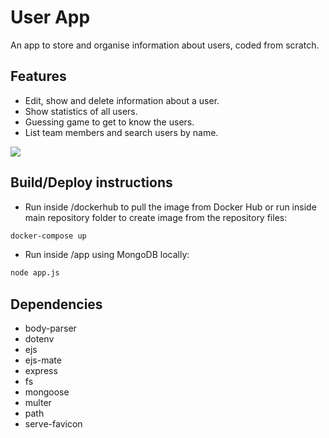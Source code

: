 # User App
An app to store and organise information about users, coded from scratch.

## Features
- Edit, show and delete information about a user.
- Show statistics of all users.
- Guessing game to get to know the users.
- List team members and search users by name.

[![](https://user-images.githubusercontent.com/100805638/263542752-619b1571-42e0-4494-96a4-e69beda2f997.png)](https://drive.google.com/file/d/1FxVh0xo_Avv4jI5f4IPo6Eflrt6LH0Ze/view?usp=sharing)

## Build/Deploy instructions
- Run inside /dockerhub to pull the image from Docker Hub or run inside main repository folder to create image from the repository files:
```bash
docker-compose up
```
- Run inside /app using MongoDB locally:
```bash
node app.js
```

## Dependencies
- body-parser
- dotenv
- ejs
- ejs-mate
- express
- fs
- mongoose
- multer
- path
- serve-favicon
